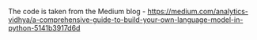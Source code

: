 The code is taken from the Medium blog - https://medium.com/analytics-vidhya/a-comprehensive-guide-to-build-your-own-language-model-in-python-5141b3917d6d
